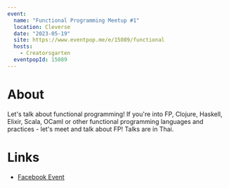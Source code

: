 ```yaml
---
event:
  name: "Functional Programming Meetup #1"
  location: Cleverse
  date: "2023-05-19"
  site: https://www.eventpop.me/e/15089/functional
  hosts:
    - Creatorsgarten
  eventpopId: 15089
---
```


# About

Let's talk about functional programming! If you're into FP, Clojure, Haskell, Elixir, Scala, OCaml or other functional programming languages and practices - let's meet and talk about FP! Talks are in Thai.

# Links

- [Facebook Event](https://facebook.com/events/205881275552948)
